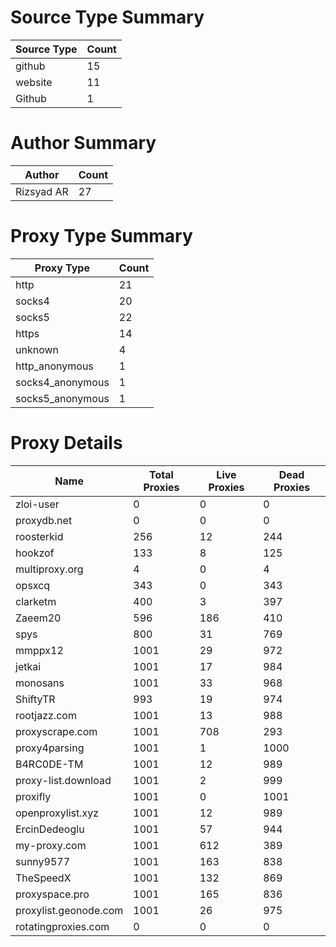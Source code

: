 # Source Type Summary

| Source Type | Count |
|-------------|-------|
| github | 15 |
| website | 11 |
| Github | 1 |


# Author Summary

| Author | Count |
|--------|-------|
| Rizsyad AR | 27 |


# Proxy Type Summary

| Proxy Type | Count |
|------------|-------|
| http | 21 |
| socks4 | 20 |
| socks5 | 22 |
| https | 14 |
| unknown | 4 |
| http_anonymous | 1 |
| socks4_anonymous | 1 |
| socks5_anonymous | 1 |


# Proxy Details

| Name | Total Proxies | Live Proxies | Dead Proxies |
|------|---------------|--------------|---------------|
| zloi-user | 0 | 0 | 0 |
| proxydb.net | 0 | 0 | 0 |
| roosterkid | 256 | 12 | 244 |
| hookzof | 133 | 8 | 125 |
| multiproxy.org | 4 | 0 | 4 |
| opsxcq | 343 | 0 | 343 |
| clarketm | 400 | 3 | 397 |
| Zaeem20 | 596 | 186 | 410 |
| spys | 800 | 31 | 769 |
| mmppx12 | 1001 | 29 | 972 |
| jetkai | 1001 | 17 | 984 |
| monosans | 1001 | 33 | 968 |
| ShiftyTR | 993 | 19 | 974 |
| rootjazz.com | 1001 | 13 | 988 |
| proxyscrape.com | 1001 | 708 | 293 |
| proxy4parsing | 1001 | 1 | 1000 |
| B4RC0DE-TM | 1001 | 12 | 989 |
| proxy-list.download | 1001 | 2 | 999 |
| proxifly | 1001 | 0 | 1001 |
| openproxylist.xyz | 1001 | 12 | 989 |
| ErcinDedeoglu | 1001 | 57 | 944 |
| my-proxy.com | 1001 | 612 | 389 |
| sunny9577 | 1001 | 163 | 838 |
| TheSpeedX | 1001 | 132 | 869 |
| proxyspace.pro | 1001 | 165 | 836 |
| proxylist.geonode.com | 1001 | 26 | 975 |
| rotatingproxies.com | 0 | 0 | 0 |

